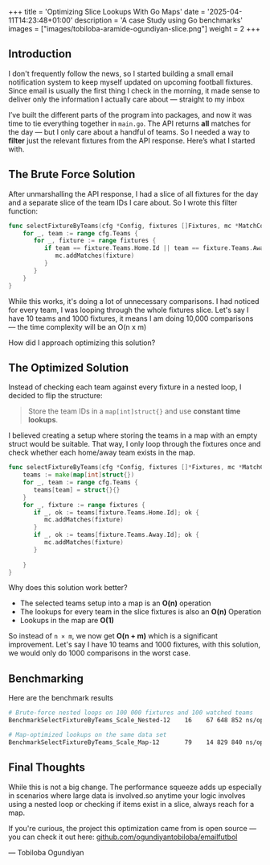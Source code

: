 +++
title = 'Optimizing Slice Lookups With Go Maps'
date = '2025-04-11T14:23:48+01:00'
description = 'A case Study using Go benchmarks'
images = ["images/tobiloba-aramide-ogundiyan-slice.png"]
weight = 2
+++
## Introduction
I don't frequently follow the news, so I started building a small email notification system to keep myself updated on upcoming football fixtures.
Since email is usually the first thing I check in the morning, it made sense to deliver only the information I actually care about — straight to my inbox

I’ve built the different parts of the program into packages,
and now it was time to tie everything together in `main.go`.
The API returns **all** matches for the day —
but I only care about a handful of teams.
So I needed a way to **filter** just the relevant fixtures from the API response.
Here’s what I started with.

## The Brute Force Solution
After unmarshalling the API response, I had a slice of all fixtures for the day and a separate slice of the team IDs I care about.
So I wrote this filter function:

```go
func selectFixtureByTeams(cfg *Config, fixtures []Fixtures, mc *MatchCollector) {  
    for _, team := range cfg.Teams {  
       for _, fixture := range fixtures {  
          if team == fixture.Teams.Home.Id || team == fixture.Teams.Away.Id {  
             mc.addMatches(fixture)  
          }  
       }  
    }  
}
```

While this works, it's doing a lot of unnecessary comparisons.  I had noticed for every team, I was looping through the whole fixtures slice.
Let's say I have 10 teams and 1000 fixtures, it means I am doing 10,000 comparisons — the time complexity will be an O(n x m)

How did I approach optimizing this solution?

## The Optimized Solution
Instead of checking each team against every fixture in a nested loop, I decided to flip the structure:
> Store the team IDs in a `map[int]struct{}` and use **constant time lookups**.

I believed creating a setup where storing the teams in a map with an empty struct would be suitable. That way, I only loop through the fixtures once and check whether each home/away team exists in the map.
```go
func selectFixtureByTeams(cfg *Config, fixtures []*Fixtures, mc *MatchCollector) {  
    teams := make(map[int]struct{})  
    for _, team := range cfg.Teams {  
       teams[team] = struct{}{}  
    }  
    for _, fixture := range fixtures {  
       if _, ok := teams[fixture.Teams.Home.Id]; ok {  
          mc.addMatches(fixture)  
       }  
       if _, ok := teams[fixture.Teams.Away.Id]; ok {  
          mc.addMatches(fixture)  
       }  
  
    }  
}
```
Why does this solution work better?
- The selected teams setup into a map is an **O(n)** operation
- The lookups for every team in the slice fixtures is also an **O(n)** Operation
- Lookups in the map are **O(1)**

So instead of `n × m`, we now get **O(n + m)** which is a significant improvement.
Let's say I have 10 teams and 1000 fixtures, with this solution, we would only do 1000 comparisons in the worst case.

## Benchmarking
Here are the benchmark results 
```bash
# Brute-force nested loops on 100 000 fixtures and 100 watched teams
BenchmarkSelectFixtureByTeams_Scale_Nested-12    16    67 648 852 ns/op

# Map-optimized lookups on the same data set
BenchmarkSelectFixtureByTeams_Scale_Map-12       79    14 829 840 ns/op
```

## Final Thoughts
While this is not a big change. The performance squeeze adds up especially in scenarios where large data is involved.so anytime your logic involves using a nested loop or checking if items exist in a slice, always reach for a map.

If you're curious, the project this optimization came from is open source — you can check it out here: [github.com/ogundiyantobiloba/emailfutbol](https://github.com/t0gun/emailfutbol)


— Tobiloba Ogundiyan